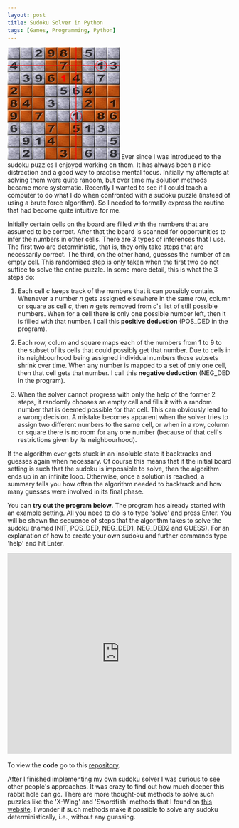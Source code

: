 ```yaml
---
layout: post
title: Sudoku Solver in Python
tags: [Games, Programming, Python]
---
```


<img class="floatright" width="50%" src="/images/sudoku.png" />
Ever since I was introduced to the sudoku puzzles I enjoyed working on them. It has always been a nice distraction and a good way to practise mental focus. Initially my attempts at solving them were quite random, but over time my solution methods became more systematic. Recently I wanted to see if I could teach a computer to do what I do when confronted with a sudoku puzzle (instead of using a brute force algorithm). So I needed to formally express the routine that had become quite intuitive for me.

Initially certain cells on the board are filled with the numbers that are assumed to be correct. After that the board is scanned for opportunities to infer the numbers in other cells. There are 3 types of inferences that I use. The first two are deterministic, that is, they only take steps that are necessarily correct. The third, on the other hand, guesses the number of an empty cell. This randomised step is only taken when the first two do not suffice to solve the entire puzzle. In some more detail, this is what the 3 steps do:

1. Each cell *c* keeps track of the numbers that it can possibly contain. Whenever a number *n* gets assigned elsewhere in the same row, column or square as cell *c*, then *n* gets removed from *c*'s list of still possible numbers. When for a cell there is only one possible number left, then it is filled with that number. I call this **positive deduction** (POS_DED in the program).

2. Each row, colum and square maps each of the numbers from 1 to 9 to the subset of its cells that could possibly get that number. Due to cells in its neighbourhood being assigned individual numbers those subsets shrink over time. When any number is mapped to a set of only one cell, then that cell gets that number. I call this **negative deduction** (NEG_DED in the program).

3. When the solver cannot progress with only the help of the former 2 steps, it randomly chooses an empty cell and fills it with a random number that is deemed possible for that cell. This can obviously lead to a wrong decision. A mistake becomes apparent when the solver tries to assign two different numbers to the same cell, or when in a row, column or square there is no room for any one number (because of that cell's restrictions given by its neighbourhood).

If the algorithm ever gets stuck in an insoluble state it backtracks and guesses again when necessary. Of course this means that if the initial board setting is such that the sudoku is impossible to solve, then the algorithm ends up in an infinite loop. Otherwise, once a solution is reached, a summary tells you how often the algorithm needed to backtrack and how many guesses were involved in its final phase.

You can **try out the program below**. The program has already started with an example setting. All you need to do is to type 'solve' and press Enter. You will be shown the sequence of steps that the algorithm takes to solve the sudoku (named INIT, POS_DED, NEG_DED1, NEG_DED2 and GUESS). For an explanation of how to create your own sudoku and further commands type 'help' and hit Enter.


<iframe src="https://trinket.io/embed/python/186a44617b?outputOnly=true&runOption=run&start=result" width="100%" height="450" frameborder="0" marginwidth="0" marginheight="0" allowfullscreen></iframe>

To view the <b>code</b> go to this [repository](https://github.com/wblacoe/wblacoe.github.io/sudoku_solver).

After I finished implementing my own sudoku solver I was curious to see other people's approaches. It was crazy to find out how much deeper this rabbit hole can go. There are more thought-out methods to solve such puzzles like the 'X-Wing' and 'Swordfish' methods that I found on [this website](http://sudokudragon.com/sudokustrategy.htm). I wonder if such methods make it possible to solve any sudoku deterministically, i.e., without any guessing.
